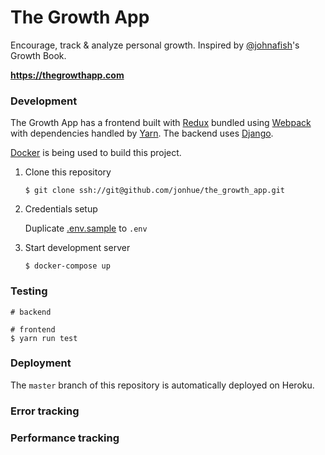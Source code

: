 # The Growth App

Encourage, track & analyze personal growth. Inspired by [@johnafish](https://github.com/johnafish)'s Growth Book.

**https://thegrowthapp.com**

### Development

The Growth App has a frontend built with [Redux](https://redux.js.org/) bundled
using [Webpack](https://webpack.js.org/) with dependencies handled by
[Yarn](https://github.com/yarnpkg/yarn). The backend uses
[Django](https://www.djangoproject.com/).

[Docker](https://www.docker.com/) is being used to build this project.

1. Clone this repository

    `$ git clone ssh://git@github.com/jonhue/the_growth_app.git`

2. Credentials setup

    Duplicate [.env.sample](.env.sample) to `.env`

3. Start development server

    `$ docker-compose up`

### Testing

```
# backend

# frontend
$ yarn run test
```

### Deployment

The `master` branch of this repository is automatically deployed on Heroku.

### Error tracking

### Performance tracking

